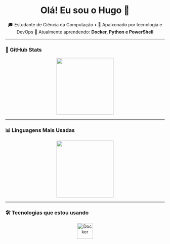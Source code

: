 <h1 align="center">Olá! Eu sou o Hugo 👋</h1>

<p align="center">
🎓 Estudante de Ciência da Computação • 🚀 Apaixonado por tecnologia e DevOps  
🔧 Atualmente aprendendo: <strong>Docker, Python e PowerShell</strong>
</p>

---

### 🧠 GitHub Stats

<p align="center">
  <img height="180em" src="https://github-readme-stats.vercel.app/api?username=hugoleonardorosasiqueira&show_icons=true&theme=radical&include_all_commits=true&count_private=true"/>
</p>

---

### 📊 Linguagens Mais Usadas

<p align="center">
  <img height="180em" src="https://github-readme-stats.vercel.app/api/top-langs/?username=hugoleonardorosasiqueira&layout=compact&langs_count=7&theme=radical&hide=html"/>
</p>

---

### 🛠️ Tecnologias que estou usando

<p align="center">
  <img src="https://cdn.jsdelivr.net/gh/devicons/devicon/icons/docker/docker-original.svg" width="50px" title="Docker"/>
  <img src="https://cdn.jsdelivr.net/gh/devicons/devicon/icons/python/python-original.svg" width="50p

